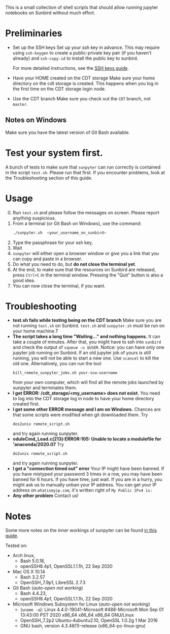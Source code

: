 This is a small collection of shell scripts that should allow running
jupyter notebooks on Sunbird without much effort.

# Preliminaries
- Set up the SSH keys
  Set up your ssh key in advance. 
  This may require using `ssh-keygen` 
  to create a public-private key pair 
  (if you haven't already)
  and `ssh-copy-id` to install the public key to sunbird.
  
  For more detailed instructions,
  see the [SSH keys guide](ssh-keys-guide.md). 

- Have your HOME created on the CDT storage
  Make sure your home directory on the cdt storage is created. 
  This happens when you log in the first time on the CDT storage login node. 

- Use the CDT branch
 Make sure you check out the `CDT` branch, not `master`.

## Notes on **Windows**
  Make sure you have 
  the latest version of Git Bash 
  available.

# Test your system first.
  A bunch of tests 
  to make sure that `sunpyter` can run correctly 
  is contained in the script `test.sh`.
  Please run that first.
  If you encounter problems,
  look at the Troubleshooting section of this guide.

# Usage

0. Run `test.sh` 
   and please follow the messages on screen.
   Please report anything suspicious.
1. From a terminal (or Git Bash on Windows),
   use the command:
   ```bash
   ./sunpyter.sh  <your_username_on_sunbird>
   ```
2. Type the passphrase for your ssh key,
3. Wait
4. `sunpyter` will 
   either open a browser window 
   or give you a link 
   that you can copy and paste in a browser.
5. Do what you need to do, but **do not close the terminal yet**.
6. At the end, 
   to make sure that 
   the resources on Sunbird are released,
   press `Ctrl+C` in the terminal window.
   Pressing the "Quit" button is also a good idea.
7. You can now close the terminal,
   if you want.

# Troubleshooting
  * **test.sh fails while testing being on the CDT branch**
    Make sure you are not running `test.sh` 
    on Sunbird. 
    `test.sh` and `sunpyter.sh`
    must be run on your home machine.T
  * **The script takes a long time "Waiting..." and nothing happens.**
    It can take a couple of minutes. 
    After that, you might have to ssh into `sunbird` 
    and check the output of `squeue -u $USER`.
    Notice: you can have only one jupyter job running on Sunbird.
    If an old jupyter job of yours is still running, 
    you will not be able to start a new one. 
    Use `scancel` to kill the old one.
    Alternatively, you can run the tool
    ```
    kill_remote_sunpyter_jobs.sh your-scw-username 
    ```
    from your own computer, 
    which will find all the remote jobs
    launched by sunpyter
    and terminates them.
  * **I get ERROR: /cdt_storage/<my_username> does not exist.**
    You need to log into the CDT storage log in node 
    to have your home directory created first.
  * **I get some other ERROR message and I am on Windows.**
    Chances are that some scripts were modified 
    when git downloaded them.
    Try
    ```
    dos2unix remote_script.sh
    ```
    and try again running sunpyter.
  * **oduleCmd_Load.c(213):ERROR:105: Unable to locate a modulefile for 'anaconda/2020.07**
    Try
    ```
    do2unix remote_script.sh
    ```
    and try again running sunpyter.
  * **I get a "connection timed out" error**
    Your IP might have been banned.
    If you have mistyped your password 3 times
    in a row, you may have been banned for 6 hours.
    If you have time, just wait. 
    If you are in a hurry, 
    you might ask us 
    to manually unban your IP address.
    You can get your IP address 
    on `whatismyip.com`, 
    it's written right of 
    `My Public IPv4 is:`
  * **Any other problem**
    Contact us!

# Notes
Some more notes on the inner workings of sunpyter
can be found [in this guide](internals_documentation.md).

Tested on:
- Arch linux,
  - Bash 5.0.18, 
  - openSSH8.4p1, OpenSSL1.1.1h, 22 Sep 2020
- Mac OS X 10.14
  - Bash 3.2.57
  - OpenSSH_7.9p1, LibreSSL 2.7.3
- Git Bash (*auto-open not working*)
  - Bash 4.4.23, 
  - openSSH8.4p1, OpenSSL1.1.1h, 22 Sep 2020
- Microsoft Windows Subsystem for Linux (*auto-open not working*)
  - (`uname -a`): Linux 4.4.0-19041-Microsoft #488-Microsoft Mon Sep 01 13:43:00 PST 2020 x86_64 x86_64 x86_64 GNU/Linux
  - OpenSSH_7.2p2 Ubuntu-4ubuntu2.10, OpenSSL 1.0.2g  1 Mar 2016
  - GNU bash, version 4.3.48(1)-release (x86_64-pc-linux-gnu)
